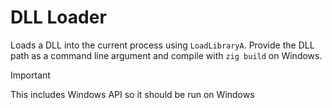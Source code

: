 # DLL Loader

Loads a DLL into the current process using `LoadLibraryA`. Provide the DLL path as a command line argument and compile with `zig build` on Windows.

> [!IMPORTANT]
> This includes Windows API so it should be run on Windows

